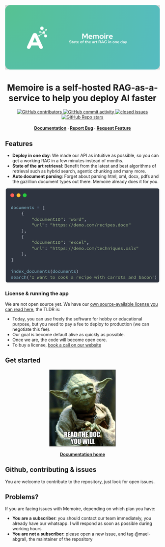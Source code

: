 <div align="center">

  <img src="banner.png" alt="A* Logic: focus on making your app great"/>
  <h1>Memoire is a self-hosted RAG-as-a-service to help you deploy AI faster </h1>

<!-- Badges -->
<p>
  <a href="https://github.com/A-star-logic/memoire/graphs/contributors">
    <img alt="GitHub contributors" src="https://img.shields.io/github/contributors-anon/A-star-logic/memoire">
  </a>
  <a href="https://github.com/A-star-logic/memoire/stargazers">
    <img alt="GitHub commit activity" src="https://img.shields.io/github/commit-activity/m/a-star-logic/memoire">
  </a>
  <a href="https://github.com/A-star-logic/memoire/issues/">
    <img src="https://img.shields.io/github/issues-closed/a-star-logic/memoire" alt="closed issues" />
  </a>
  <a href="https://github.com/A-star-logic/memoire/stargazers">
    <img alt="GitHub Repo stars" src="https://img.shields.io/github/stars/a-star-logic/memoire">
  </a>
</p>
   
<h4>
    <a href="https://astarlogic.com/doc/memoire?utm_source=github&utm_medium=readme">Documentation</a>
  <span> · </span>
    <a href="https://github.com/A-star-logic/memoire/issues/">Report Bug</a>
  <span> · </span>
    <a href="https://github.com/A-star-logic/memoire/issues/">Request Feature</a>
  </h4>
</div>

## Features

- **Deploy in one day**: We made our API as intuitive as possible, so you can get a working RAG in a few minutes instead of months.
- **State of the art retrieval**: Benefit from the latest and best algorithms of retrieval such as hybrid search, agentic chunking and many more.
- **Auto document parsing**: Forget about parsing html, xml, docx, pdfs and the gazillion document types out there. Memoire already does it for you.

<p align="center">
  <img alt="Example" src="code_sample.png" width=500 >
</p>

### License & running the app

We are not open source yet. We have our [own source-available license you can read here](./LICENSE), the TLDR is:

- Today, you can use freely the software for hobby or educational purpose, but you need to pay a fee to deploy to production (we can negotiate this fee).
- Our goal is become default alive as quickly as possible.
- Once we are, the code will become open core.
- To buy a license, [book a call on our website](https://astarlogic.com?utm_source=github&utm_medium=readme)

## Get started

<a href="https://astarlogic.com/doc/memoire?utm_source=github&utm_medium=readme" target="_blank" alt="Go to Logto website"  align="center">
  <p>
    <img alt="A* Logic: focus on making your app great" src="image.png" height="250">
  </p>
  <p>
  <b>
    Documentation home
  </b>
  </p>
</a>

## Github, contributing & issues

You are welcome to contribute to the repository, just look for open issues.

## Problems?

If you are facing issues with Memoire, depending on which plan you have:

- **You are a subscriber**: you should contact our team immediately, you already have our whatsapp. I will respond as soon as possible during working hours
- **You are not a subscriber**: please open a new issue, and tag @mael-abgrall, the maintainer of the repository
